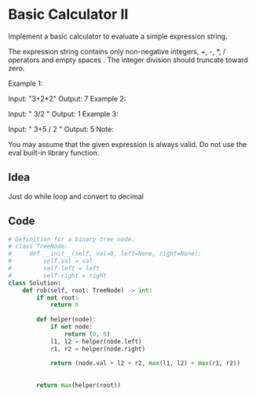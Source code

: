 # Basic Calculator II
Implement a basic calculator to evaluate a simple expression string.

The expression string contains only non-negative integers, +, -, *, / operators and empty spaces . The integer division should truncate toward zero.

Example 1:

Input: "3+2*2"
Output: 7
Example 2:

Input: " 3/2 "
Output: 1
Example 3:

Input: " 3+5 / 2 "
Output: 5
Note:

You may assume that the given expression is always valid.
Do not use the eval built-in library function.<br>

## Idea
Just do while loop and convert to decimal

## Code
```python
# Definition for a binary tree node.
# class TreeNode:
#     def __init__(self, val=0, left=None, right=None):
#         self.val = val
#         self.left = left
#         self.right = right
class Solution:
    def rob(self, root: TreeNode) -> int:
        if not root:
            return 0
        
        def helper(node):
            if not node: 
                return (0, 0)
            l1, l2 = helper(node.left)
            r1, r2 = helper(node.right)
            
            return (node.val + l2 + r2, max(l1, l2) + max(r1, r2))
            
            
        return max(helper(root))
        
```